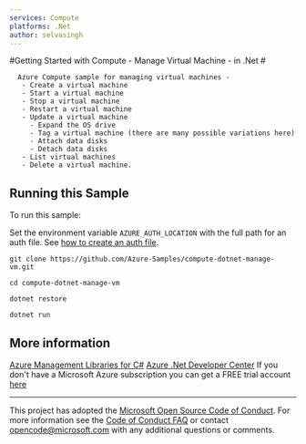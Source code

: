 ```yaml
---
services: Compute
platforms: .Net
author: selvasingh
---
```


#Getting Started with Compute - Manage Virtual Machine - in .Net #

      Azure Compute sample for managing virtual machines -
       - Create a virtual machine
       - Start a virtual machine
       - Stop a virtual machine
       - Restart a virtual machine
       - Update a virtual machine
         - Expand the OS drive
         - Tag a virtual machine (there are many possible variations here)
         - Attach data disks
         - Detach data disks
       - List virtual machines
       - Delete a virtual machine.


## Running this Sample ##

To run this sample:

Set the environment variable `AZURE_AUTH_LOCATION` with the full path for an auth file. See [how to create an auth file](https://github.com/Azure/azure-sdk-for-net/blob/Fluent/AUTH.md).

    git clone https://github.com/Azure-Samples/compute-dotnet-manage-vm.git

    cd compute-dotnet-manage-vm

    dotnet restore

    dotnet run

## More information ##

[Azure Management Libraries for C#](https://github.com/Azure/azure-sdk-for-net/tree/Fluent)
[Azure .Net Developer Center](https://azure.microsoft.com/en-us/develop/net/)
If you don't have a Microsoft Azure subscription you can get a FREE trial account [here](http://go.microsoft.com/fwlink/?LinkId=330212)

---

This project has adopted the [Microsoft Open Source Code of Conduct](https://opensource.microsoft.com/codeofconduct/). For more information see the [Code of Conduct FAQ](https://opensource.microsoft.com/codeofconduct/faq/) or contact [opencode@microsoft.com](mailto:opencode@microsoft.com) with any additional questions or comments.